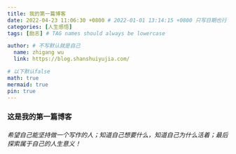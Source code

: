 ```yaml
---
title: 我的第一篇博客
date: 2022-04-23 11:06:30 +0800 # 2022-01-01 13:14:15 +0800 只写日期也行；不写秒也行；这样也行 2022-03-09T00:55:42+08:00
categories: [人生感悟]
tags: [励志] # TAG names should always be lowercase

author: # 不写默认就是自己
  name: zhigang wu
  link: https://blog.shanshuiyujia.com/

# 以下默认false
math: true
mermaid: true
pin: true
---
```


### 这是我的第一篇博客

###### 希望自己能坚持做一个写作的人；知道自己想要什么，知道自己为什么活着；最后探索属于自己的人生意义！
